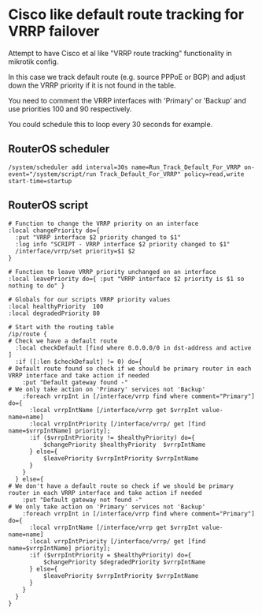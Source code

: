 # Cisco like default route tracking for VRRP failover

Attempt to have Cisco et al like "VRRP route tracking" functionality in mikrotik config.

In this case we track default route (e.g. source PPPoE or BGP) and adjust down the VRRP priority if it is not found in the table.

You need to comment the VRRP interfaces with 'Primary' or 'Backup' and use priorities 100 and 90 respectively.

You could schedule this to loop every 30 seconds for example.

## RouterOS scheduler
```
/system/scheduler add interval=30s name=Run_Track_Default_For_VRRP on-event="/system/script/run Track_Default_For_VRRP" policy=read,write start-time=startup
```

## RouterOS script
```
# Function to change the VRRP priority on an interface
:local changePriority do={
  :put "VRRP interface $2 priority changed to $1"
  :log info "SCRIPT - VRRP interface $2 priority changed to $1"
  /interface/vrrp/set priority=$1 $2
} 

# Function to leave VRRP priority unchanged on an interface
:local leavePriority do={ :put "VRRP interface $2 priority is $1 so nothing to do" }

# Globals for our scripts VRRP priority values
:local healthyPriority  100
:local degradedPriority 80

# Start with the routing table
/ip/route {
# Check we have a default route
  :local checkDefault [find where 0.0.0.0/0 in dst-address and active ]
  :if ([:len $checkDefault] != 0) do={
# Default route found so check if we should be primary router in each VRRP interface and take action if needed
    :put "Default gateway found -"
# We only take action on 'Primary' services not 'Backup'
	:foreach vrrpInt in [/interface/vrrp find where comment="Primary"] do={
      :local vrrpIntName [/interface/vrrp get $vrrpInt value-name=name]
      :local vrrpIntPriority [/interface/vrrp/ get [find name=$vrrpIntName] priority];
	  :if ($vrrpIntPriority != $healthyPriority) do={
          $changePriority $healthyPriority  $vrrpIntName
      } else={
	      $leavePriority $vrrpIntPriority $vrrpIntName
	  }
    }
  } else={
# We don't have a default route so check if we should be primary router in each VRRP interface and take action if needed
    :put "Default gateway not found -"
# We only take action on 'Primary' services not 'Backup'
	:foreach vrrpInt in [/interface/vrrp find where comment="Primary"] do={
      :local vrrpIntName [/interface/vrrp get $vrrpInt value-name=name]
      :local vrrpIntPriority [/interface/vrrp/ get [find name=$vrrpIntName] priority];
	  :if ($vrrpIntPriority = $healthyPriority) do={
          $changePriority $degradedPriority $vrrpIntName
      } else={
	      $leavePriority $vrrpIntPriority $vrrpIntName
	  }
    }
  }
}
```
